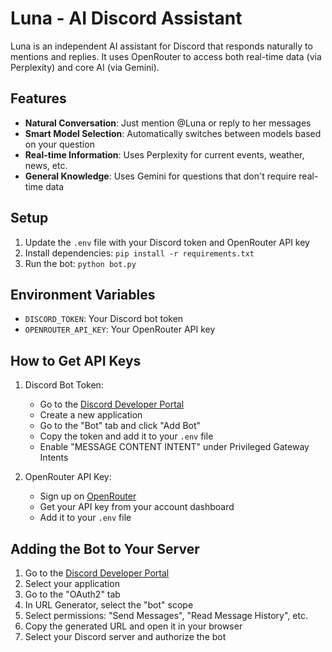 # Luna - AI Discord Assistant

Luna is an independent AI assistant for Discord that responds naturally to mentions and replies. It uses OpenRouter to access both real-time data (via Perplexity) and core AI (via Gemini).

## Features

- **Natural Conversation**: Just mention @Luna or reply to her messages
- **Smart Model Selection**: Automatically switches between models based on your question
- **Real-time Information**: Uses Perplexity for current events, weather, news, etc.
- **General Knowledge**: Uses Gemini for questions that don't require real-time data

## Setup

1. Update the `.env` file with your Discord token and OpenRouter API key
2. Install dependencies: `pip install -r requirements.txt`
3. Run the bot: `python bot.py`

## Environment Variables

- `DISCORD_TOKEN`: Your Discord bot token
- `OPENROUTER_API_KEY`: Your OpenRouter API key

## How to Get API Keys

1. Discord Bot Token:
   - Go to the [Discord Developer Portal](https://discord.com/developers/applications)
   - Create a new application
   - Go to the "Bot" tab and click "Add Bot"
   - Copy the token and add it to your `.env` file
   - Enable "MESSAGE CONTENT INTENT" under Privileged Gateway Intents
   
2. OpenRouter API Key:
   - Sign up on [OpenRouter](https://openrouter.ai)
   - Get your API key from your account dashboard
   - Add it to your `.env` file

## Adding the Bot to Your Server

1. Go to the [Discord Developer Portal](https://discord.com/developers/applications)
2. Select your application
3. Go to the "OAuth2" tab
4. In URL Generator, select the "bot" scope
5. Select permissions: "Send Messages", "Read Message History", etc.
6. Copy the generated URL and open it in your browser
7. Select your Discord server and authorize the bot
